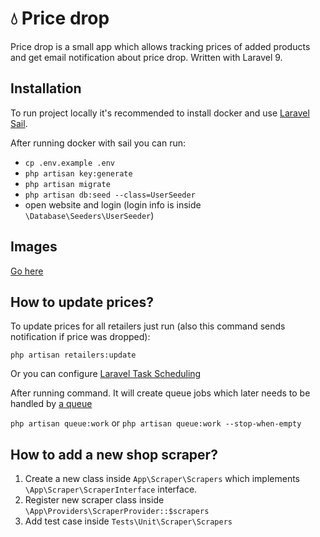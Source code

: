 # :droplet: Price drop
Price drop is a small app which allows tracking prices of added products and get email notification about price drop. Written with Laravel 9.

## Installation
To run project locally it's recommended to install docker and use  [Laravel Sail](https://laravel.com/docs/9.x/sail#installing-composer-dependencies-for-existing-projects).

After running docker with sail you can run:

* `cp .env.example .env`
* `php artisan key:generate`
* `php artisan migrate`
* `php artisan db:seed --class=UserSeeder`
* open website and login (login info is inside `\Database\Seeders\UserSeeder`)

## Images
[Go here](/resources/docs/Overview.md)

## How to update prices?
To update prices for all retailers just run (also this command sends notification if price was dropped):

`php artisan retailers:update`

Or you can configure [Laravel Task Scheduling](https://laravel.com/docs/9.x/scheduling)

After running command. It will create queue jobs which later needs to be handled by [a queue](https://laravel.com/docs/9.x/queues#running-the-queue-worker) 

`php artisan queue:work` or `php artisan queue:work --stop-when-empty`

## How to add a new shop scraper?
1. Create a new class inside `App\Scraper\Scrapers` which implements `\App\Scraper\ScraperInterface` interface.
2. Register new scraper class inside `\App\Providers\ScraperProvider::$scrapers`
3. Add test case inside `Tests\Unit\Scraper\Scrapers`
